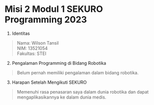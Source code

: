# Misi 2 Modul 1 SEKURO Programming 2023
1. Identitas
  > Nama: Wilson Tansil <br>
   NIM: 13521054 <br>
  Fakultas: STEI
  
2. Pengalaman Programming di Bidang Robotika<br>
  > Belum pernah memiliki pengalaman dalam bidang robotika.
 
3. Harapan Setelah Mengikuti SEKURO<br>
  > Memenuhi rasa penasaran saya dalam dunia robotika dan dapat mengaplikasikannya ke dalam dunia medis.
